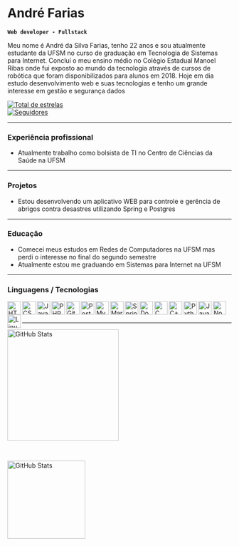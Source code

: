 # André Farias

**`Web developer - Fullstack`**

<p>
Meu nome é André da Silva Farias, tenho 22 anos e sou atualmente estudante da UFSM no curso de graduação em Tecnologia de Sistemas para Internet. Concluí o meu ensino médio no Colégio Estadual Manoel Ribas onde fui exposto ao mundo da tecnologia através de cursos de robótica que foram disponibilizados para alunos em 2018. Hoje em dia estudo desenvolvimento web e suas tecnologias e tenho um grande interesse em gestão e segurança dados 
</p>

<div>
    <a href="https://github.com/AndreSiF?tab=repositories&sort=stargazers">
        <img alt="Total de estrelas" title="Total de estrelas GitHub" src="https://custom-icon-badges.demolab.com/github/stars/AndreSiF?color=55960c&style=for-the-badge&labelColor=488207&logo=star&label=estrelas">
    </a>
    <br>
    <a href="https://github.com/AndreSiF?tab=followers">
        <img alt="Seguidores" title="Me siga no GitHub" src="https://custom-icon-badges.demolab.com/github/followers/AndreSiF?color=236ad3&labelColor=1155ba&style=for-the-badge&logo=github&label=Seguidores&logoColor=white">
    </a>
</div>

---

### Experiência profissional
- Atualmente trabalho como bolsista de TI no Centro de Ciências da Saúde na UFSM

---

### Projetos
- Estou desenvolvendo um aplicativo WEB para controle e gerência de abrigos contra desastres utilizando Spring e Postgres

---

### Educação
- Comecei meus estudos em Redes de Computadores na UFSM mas perdi o interesse no final do segundo semestre
- Atualmente estou me graduando em Sistemas para Internet na UFSM

---

### Linguagens / Tecnologias

<img align="left" alt="HTML" title="HTML" width="30px" src="https://cdn.jsdelivr.net/gh/devicons/devicon@latest/icons/html5/html5-original.svg">
<img align="left" alt="CSS" title="CSS" width="30px" src="https://cdn.jsdelivr.net/gh/devicons/devicon@latest/icons/css3/css3-original.svg">
<img align="left" alt="JavaScript" title="JavaScript" width="30px" src="https://cdn.jsdelivr.net/gh/devicons/devicon@latest/icons/javascript/javascript-original.svg">
<img align="left" alt="PHP" title="PHP" width="30px" src="https://cdn.jsdelivr.net/gh/devicons/devicon@latest/icons/php/php-original.svg">
<img align="left" alt="Git" title="Git" width="30px" src="https://cdn.jsdelivr.net/gh/devicons/devicon@latest/icons/git/git-original.svg">
<img align="left" alt="Postgres" title="Postgres" width="30px" src="https://cdn.jsdelivr.net/gh/devicons/devicon@latest/icons/postgresql/postgresql-original.svg">
<img align="left" alt="MySQL" title="MySQL" width="30px" src="https://cdn.jsdelivr.net/gh/devicons/devicon@latest/icons/mysql/mysql-original-wordmark.svg">
<img align="left" alt="MariaDB" title="MariaDB" width="30px" src="https://cdn.jsdelivr.net/gh/devicons/devicon@latest/icons/mariadb/mariadb-original.svg">
<img align="left" alt="Spring" title="Spring" width="30px" src="https://cdn.jsdelivr.net/gh/devicons/devicon@latest/icons/spring/spring-original.svg">
<img align="left" alt="Docker" title="Docker" width="30px" src="https://cdn.jsdelivr.net/gh/devicons/devicon@latest/icons/docker/docker-plain-wordmark.svg">
<img align="left" alt="C" title="C" width="30px" src="https://cdn.jsdelivr.net/gh/devicons/devicon@latest/icons/c/c-original.svg">
<img align="left" alt="C++" title="C++" width="30px" src="https://cdn.jsdelivr.net/gh/devicons/devicon@latest/icons/cplusplus/cplusplus-original.svg">
<img align="left" alt="Python" title="Python" width="30px" src="https://cdn.jsdelivr.net/gh/devicons/devicon@latest/icons/python/python-original.svg">
<img align="left" alt="Java" title="Java" width="30px" src="https://cdn.jsdelivr.net/gh/devicons/devicon@latest/icons/java/java-original.svg">
<img align="left" alt="NodeJS" title="NodeJS" width="30px" src="https://cdn.jsdelivr.net/gh/devicons/devicon@latest/icons/nodejs/nodejs-original.svg">
<img align="left" alt="Linux" title="Linux" width="30px" src="https://cdn.jsdelivr.net/gh/devicons/devicon@latest/icons/linux/linux-original.svg">
<br> <br>

---

<p>
  <img alt="GitHub Stats" height="250" src="https://github-readme-stats.vercel.app/api?username=AndreSiF&show_icons=true&theme=tokyonight&include_all_commits=true&locale=pt-br">
</p>
<br>
<p>
<img alt="GitHub Stats" height="175" src="https://github-readme-stats.vercel.app/api/top-langs/?username=AndreSiF&theme=tokyonight&layout=compact&custom_title=Tecnologias&langs_count=9">
</p>
